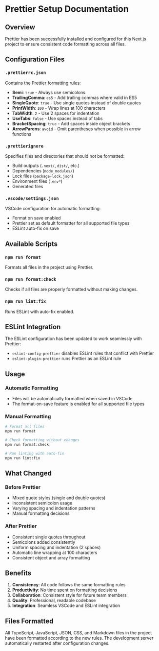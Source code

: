 # Prettier Setup Documentation

## Overview

Prettier has been successfully installed and configured for this Next.js project to ensure consistent code formatting across all files.

## Configuration Files

### `.prettierrc.json`

Contains the Prettier formatting rules:

- **Semi**: `true` - Always use semicolons
- **TrailingComma**: `es5` - Add trailing commas where valid in ES5
- **SingleQuote**: `true` - Use single quotes instead of double quotes
- **PrintWidth**: `100` - Wrap lines at 100 characters
- **TabWidth**: `2` - Use 2 spaces for indentation
- **UseTabs**: `false` - Use spaces instead of tabs
- **BracketSpacing**: `true` - Add spaces inside object brackets
- **ArrowParens**: `avoid` - Omit parentheses when possible in arrow functions

### `.prettierignore`

Specifies files and directories that should not be formatted:

- Build outputs (`.next/`, `dist/`, etc.)
- Dependencies (`node_modules/`)
- Lock files (`package-lock.json`)
- Environment files (`.env*`)
- Generated files

### `.vscode/settings.json`

VSCode configuration for automatic formatting:

- Format on save enabled
- Prettier set as default formatter for all supported file types
- ESLint auto-fix on save

## Available Scripts

### `npm run format`

Formats all files in the project using Prettier.

### `npm run format:check`

Checks if all files are properly formatted without making changes.

### `npm run lint:fix`

Runs ESLint with auto-fix enabled.

## ESLint Integration

The ESLint configuration has been updated to work seamlessly with Prettier:

- `eslint-config-prettier` disables ESLint rules that conflict with Prettier
- `eslint-plugin-prettier` runs Prettier as an ESLint rule

## Usage

### Automatic Formatting

- Files will be automatically formatted when saved in VSCode
- The format-on-save feature is enabled for all supported file types

### Manual Formatting

```bash
# Format all files
npm run format

# Check formatting without changes
npm run format:check

# Run linting with auto-fix
npm run lint:fix
```

## What Changed

### Before Prettier

- Mixed quote styles (single and double quotes)
- Inconsistent semicolon usage
- Varying spacing and indentation patterns
- Manual formatting decisions

### After Prettier

- Consistent single quotes throughout
- Semicolons added consistently
- Uniform spacing and indentation (2 spaces)
- Automatic line wrapping at 100 characters
- Consistent object and array formatting

## Benefits

1. **Consistency**: All code follows the same formatting rules
2. **Productivity**: No time spent on formatting decisions
3. **Collaboration**: Consistent style for future team members
4. **Quality**: Professional, readable codebase
5. **Integration**: Seamless VSCode and ESLint integration

## Files Formatted

All TypeScript, JavaScript, JSON, CSS, and Markdown files in the project have been formatted according to the new rules. The development server automatically restarted after configuration changes.
